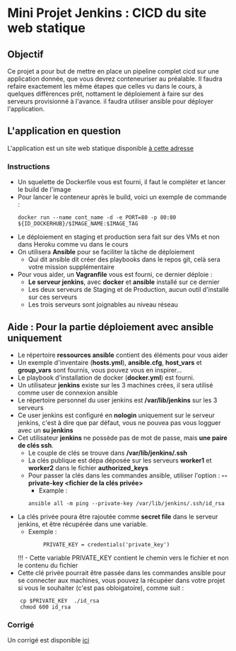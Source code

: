 # Mini Projet Jenkins : CICD du site web statique

## Objectif
Ce projet a pour but de mettre en place un pipeline complet cicd sur une application donnée, que vous devrez conteneuriser au préalable.
Il faudra refaire exactement les même étapes que celles vu dans le cours, à quelques différences prêt, nottament le déploiement à faire sur des serveurs provisionné à l'avance. il faudra utiliser ansible pour déployer l'application.

## L'application en question
L'application est un site web statique disponible [à cette adresse](https://github.com/diranetafen/static-website-example.git)

### Instructions
- Un squelette de Dockerfile  vous est fourni, il faut le compléter et lancer le build de l'image
 - Pour lancer le conteneur après le build, voici un exemple de commande : 
    ```
    docker run --name cont_name -d -e PORT=80 -p 80:80 ${ID_DOCKERHUB}/$IMAGE_NAME:$IMAGE_TAG 
    ```    
- Le déploiement en staging et production sera fait sur des VMs et non dans Heroku comme vu dans le cours
- On utilisera **Ansible** pour se faciliter la tâche de déploiement
    - Qui dit ansible dit créer des playbooks dans le repos git, celà sera votre mission supplémentaire
- Pour vous aider, un **Vagranfile** vous est fourni, ce dernier déploie : 
    - **Le serveur jenkins**, avec **docker** et **ansible** installé sur ce dernier
    - Les deux serveurs de Staging et de Production, aucun outil d'installé sur ces serveurs
    - Les trois serveurs sont joignables au niveau réseau

## Aide : Pour la partie déploiement avec ansible uniquement
- Le répertoire **ressources ansible** contient des éléments pour vous aider
- Un exemple d'inventaire (**hosts.yml**), **ansible.cfg**, **host_vars** et **group_vars** sont fournis, vous pouvez vous en inspirer...
- Le playbook d'installation de docker (**docker.yml**) est fourni.
- Un utilisateur **jenkins** existe sur les 3 machines crées, il sera utilisé comme user de connexion ansible
- Le répertoire personnel du user jenkins est **/var/lib/jenkins**  sur les 3 serveurs
- Ce user jenkins est configuré en **nologin** uniquement sur le serveur jenkins, c'est à dire que par défaut, vous ne pouvea pas vous logguer avec un **su jenkins**
- Cet utilisateur **jenkins** ne possède pas de mot de passe, mais **une paire de clés ssh**.
    - Le couple de clés se trouve dans **/var/lib/jenkins/.ssh**
    - La clés publique est dépa déposée sur les serveurs **worker1** et **worker2** dans le fichier **authorized_keys**
    - Pour passer la clés dans les commandes ansible, utiliser l'option : **--private-key <fichier de la clés privée>**
        * Example : 
        ```
        ansible all -m ping --private-key /var/lib/jenkins/.ssh/id_rsa 
        ```                
- La clés privée poura être rajoutée comme **secret file**  dans le serveur jenkins, et être récupérée dans une variable.
    * Exemple : 
    ```
            PRIVATE_KEY = credentials('private_key')
    ```
    !!! - Cette variable PRIVATE_KEY contient le chemin vers le fichier et non le contenu du fichier            
- Cette clé privée  pourrait être passée dans les commandes ansible pour se connecter aux machines, vous pouvez la récupéer dans votre projet si vous le souhaiter (c'est pas obloigatoire), comme suit : 
```
    cp $PRIVATE_KEY  ./id_rsa
    chmod 600 id_rsa
```        

### Corrigé
Un corrigé est disponible [ici](https://github.com/ulrichmonji/ib-cicd-static-website.git)